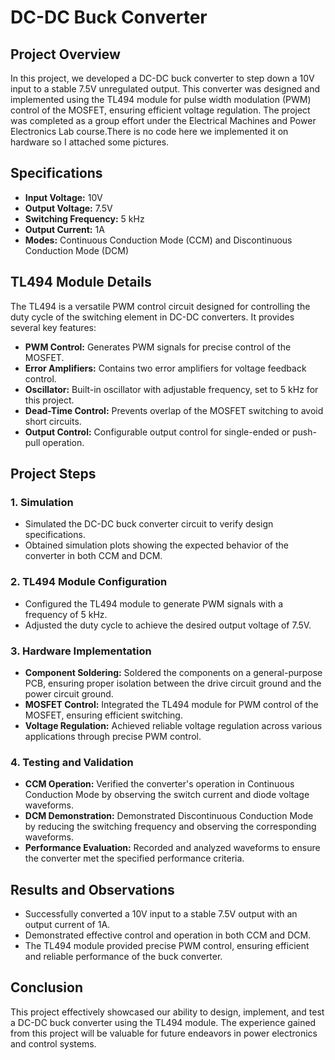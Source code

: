 

# DC-DC Buck Converter

## Project Overview

In this project, we developed a DC-DC buck converter to step down a 10V input to a stable 7.5V unregulated output. This converter was designed and implemented using the TL494 module for pulse width modulation (PWM) control of the MOSFET, ensuring efficient voltage regulation. The project was completed as a group effort under the Electrical Machines and Power Electronics Lab course.There is no code here we implemented it on hardware so I attached some pictures.

## Specifications

- **Input Voltage:** 10V
- **Output Voltage:** 7.5V
- **Switching Frequency:** 5 kHz
- **Output Current:** 1A
- **Modes:** Continuous Conduction Mode (CCM) and Discontinuous Conduction Mode (DCM)

## TL494 Module Details

The TL494 is a versatile PWM control circuit designed for controlling the duty cycle of the switching element in DC-DC converters. It provides several key features:
- **PWM Control:** Generates PWM signals for precise control of the MOSFET.
- **Error Amplifiers:** Contains two error amplifiers for voltage feedback control.
- **Oscillator:** Built-in oscillator with adjustable frequency, set to 5 kHz for this project.
- **Dead-Time Control:** Prevents overlap of the MOSFET switching to avoid short circuits.
- **Output Control:** Configurable output control for single-ended or push-pull operation.

## Project Steps

### 1. Simulation
- Simulated the DC-DC buck converter circuit to verify design specifications.
- Obtained simulation plots showing the expected behavior of the converter in both CCM and DCM.

### 2. TL494 Module Configuration
- Configured the TL494 module to generate PWM signals with a frequency of 5 kHz.
- Adjusted the duty cycle to achieve the desired output voltage of 7.5V.

### 3. Hardware Implementation
- **Component Soldering:** Soldered the components on a general-purpose PCB, ensuring proper isolation between the drive circuit ground and the power circuit ground.
- **MOSFET Control:** Integrated the TL494 module for PWM control of the MOSFET, ensuring efficient switching.
- **Voltage Regulation:** Achieved reliable voltage regulation across various applications through precise PWM control.

### 4. Testing and Validation
- **CCM Operation:** Verified the converter's operation in Continuous Conduction Mode by observing the switch current and diode voltage waveforms.
- **DCM Demonstration:** Demonstrated Discontinuous Conduction Mode by reducing the switching frequency and observing the corresponding waveforms.
- **Performance Evaluation:** Recorded and analyzed waveforms to ensure the converter met the specified performance criteria.

## Results and Observations
- Successfully converted a 10V input to a stable 7.5V output with an output current of 1A.
- Demonstrated effective control and operation in both CCM and DCM.
- The TL494 module provided precise PWM control, ensuring efficient and reliable performance of the buck converter.

## Conclusion
This project effectively showcased our ability to design, implement, and test a DC-DC buck converter using the TL494 module. The experience gained from this project will be valuable for future endeavors in power electronics and control systems.

